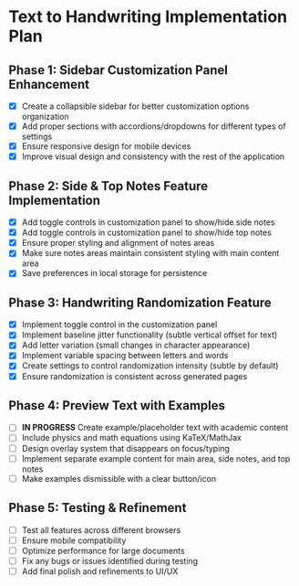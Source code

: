 # Text to Handwriting Implementation Plan

## Phase 1: Sidebar Customization Panel Enhancement
- [x] Create a collapsible sidebar for better customization options organization
- [x] Add proper sections with accordions/dropdowns for different types of settings
- [x] Ensure responsive design for mobile devices
- [x] Improve visual design and consistency with the rest of the application

## Phase 2: Side & Top Notes Feature Implementation
- [x] Add toggle controls in customization panel to show/hide side notes
- [x] Add toggle controls in customization panel to show/hide top notes
- [x] Ensure proper styling and alignment of notes areas
- [x] Make sure notes areas maintain consistent styling with main content area
- [x] Save preferences in local storage for persistence

## Phase 3: Handwriting Randomization Feature
- [x] Implement toggle control in the customization panel
- [x] Implement baseline jitter functionality (subtle vertical offset for text)
- [x] Add letter variation (small changes in character appearance)
- [x] Implement variable spacing between letters and words
- [x] Create settings to control randomization intensity (subtle by default)
- [x] Ensure randomization is consistent across generated pages

## Phase 4: Preview Text with Examples
- [ ] **IN PROGRESS** Create example/placeholder text with academic content
- [ ] Include physics and math equations using KaTeX/MathJax
- [ ] Design overlay system that disappears on focus/typing
- [ ] Implement separate example content for main area, side notes, and top notes
- [ ] Make examples dismissible with a clear button/icon

## Phase 5: Testing & Refinement
- [ ] Test all features across different browsers
- [ ] Ensure mobile compatibility
- [ ] Optimize performance for large documents
- [ ] Fix any bugs or issues identified during testing
- [ ] Add final polish and refinements to UI/UX
